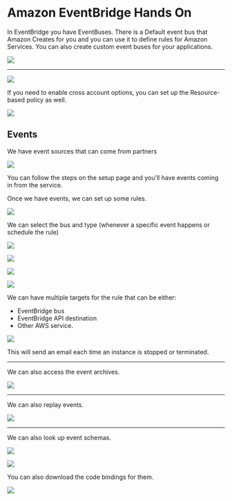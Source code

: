 # Amazon EventBridge Hands On

In EventBridge you have EventBuses. There is a Default event bus that Amazon Creates for you and you can use it to define rules for Amazon Services. You can also create custom event buses for your applications.

![](2022-04-26-17-07-05.png)

---

![](2022-04-26-17-07-46.png)

If you need to enable cross account options, you can set up the Resource-based policy as well.

![](2022-04-26-17-08-34.png)

## Events

We have event sources that can come from partners

![](2022-04-26-17-09-22.png)

You can follow the steps on the setup page and you'll have events coming in from the service.

Once we have events, we can set up some rules.

![](2022-04-26-17-10-45.png)

We can select the bus and type (whenever a specific event happens or schedule the rule)

![](2022-04-26-17-11-25.png)

![](2022-04-26-17-12-32.png)

![](2022-04-26-17-13-41.png)

![](2022-04-26-17-15-05.png)

We can have multiple targets for the rule that can be either:
- EventBridge bus
- EventBridge API destination
- Other AWS service.

![](2022-04-26-17-16-23.png)

This will send an email each time an instance is stopped or terminated.

---

We can also access the event archives.

![](2022-04-26-17-17-49.png)

---

We can also replay events.

![](2022-04-26-17-18-14.png)

---

We can also look up event schemas.

![](2022-04-26-17-19-11.png)

![](2022-04-26-17-19-30.png)

You can also download the code bindings for them.

![](2022-04-26-17-20-02.png)